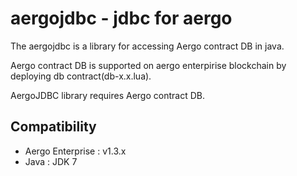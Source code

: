 # aergojdbc - jdbc for aergo

The aergojdbc is a library for accessing Aergo contract DB in java.

Aergo contract DB is supported on aergo enterpirise blockchain by deploying db contract(db-x.x.lua).

AergoJDBC library requires Aergo contract DB.

## Compatibility

* Aergo Enterprise : v1.3.x
* Java : JDK 7  
